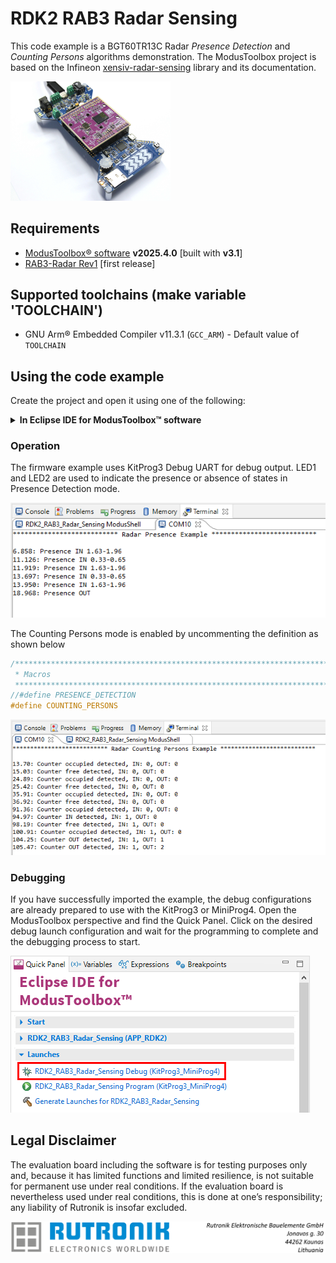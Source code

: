 # RDK2 RAB3 Radar Sensing

This code example is a BGT60TR13C Radar *Presence Detection* and *Counting Persons* algorithms demonstration. The ModusToolbox project is based on the Infineon [xensiv-radar-sensing](https://github.com/Infineon/xensiv-radar-sensing) library and its documentation. 

 <img src="images/rdk2_rab3.jpg" style="zoom:25%;" />

## Requirements

- [ModusToolbox® software](https://www.infineon.com/cms/en/design-support/tools/sdk/modustoolbox-software/) **v2025.4.0** [built with **v3.1**]
- [RAB3-Radar Rev1](https://github.com/RutronikSystemSolutions/RAB3_Radar_Hardware_Files) [first release]

## Supported toolchains (make variable 'TOOLCHAIN')

- GNU Arm&reg; Embedded Compiler v11.3.1 (`GCC_ARM`) - Default value of `TOOLCHAIN`

## Using the code example

Create the project and open it using one of the following:

<details><summary><b>In Eclipse IDE for ModusToolbox&trade; software</b></summary>


1. Click the **New Application** link in the **Quick Panel** (or, use **File** > **New** > **ModusToolbox&trade; Application**). This launches the [Project Creator](https://www.infineon.com/ModusToolboxProjectCreator) tool.

2. Pick a kit supported by the code example from the list shown in the **Project Creator - Choose Board Support Package (BSP)** dialogue.

   When you select a supported kit, the example is reconfigured automatically to work with the kit. To work with a different supported kit later, use the [Library Manager](https://www.infineon.com/ModusToolboxLibraryManager) to choose the BSP for the supported kit. You can use the Library Manager to select or update the BSP and firmware libraries used in this application. To access the Library Manager, click the link from the **Quick Panel**.

   You can also just start the application creation process again and select a different kit.

   If you want to use the application for a kit not listed here, you may need to update the source files. If the kit does not have the required resources, the application may not work.

3. In the **Project Creator - Select Application** dialogue, choose the example by enabling the checkbox.

4. (Optional) Change the suggested **New Application Name**.

5. The **Application(s) Root Path** defaults to the Eclipse workspace, which is usually the desired location for the application. If you want to store the application in a different location, you can change the *Application(s) Root Path* value. Applications that share libraries should be in the same root path.

6. Click **Create** to complete the application creation process.

For more details, see the [Eclipse IDE for ModusToolbox&trade; software user guide](https://www.infineon.com/MTBEclipseIDEUserGuide) (locally available at *{ModusToolbox&trade; software install directory}/docs_{version}/mt_ide_user_guide.pdf*).

</details>

### Operation

The firmware example uses KitProg3 Debug UART for debug output. LED1 and LED2 are used to indicate the presence or absence of states in Presence Detection mode.

<img src="images/data_output_pres.png" style="zoom:100%;" />

The Counting Persons mode is enabled by uncommenting the definition as shown below

```C
/*******************************************************************************
 * Macros
 ********************************************************************************/
//#define PRESENCE_DETECTION
#define COUNTING_PERSONS
```

<img src="images/data_output_cnt.png" style="zoom:100%;" />

### Debugging

If you have successfully imported the example, the debug configurations are already prepared to use with the KitProg3 or MiniProg4. Open the ModusToolbox perspective and find the Quick Panel. Click on the desired debug launch configuration and wait for the programming to complete and the debugging process to start.

<img src="images/debug.png" style="zoom:100%;" />

## Legal Disclaimer

The evaluation board including the software is for testing purposes only and, because it has limited functions and limited resilience, is not suitable for permanent use under real conditions. If the evaluation board is nevertheless used under real conditions, this is done at one’s responsibility; any liability of Rutronik is insofar excluded. 

<img src="images/rutronik_origin_kaunas.png" style="zoom:50%;" />



